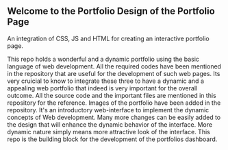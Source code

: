 ## Welcome to the Portfolio Design of the Portfolio Page

An integration of CSS, JS and  HTML for creating an interactive portfolio page.

This repo holds a wonderful and a dynamic portfolio using the basic language of web development. All the required codes have been mentioned in the repository that are useful for the development of such web pages. Its very cruicial to know to integrate these three to have a dynamic and a appealing web portfolio that indeed is very important for the overall outcome. All the source code and the important files are mentioned in this repository for the reference. Images of the portfolio have been added in the repository. 
It's an introductory web-interface to implement the dynamic concepts of Web development. Many more changes can be easily added to the design that will enhance the dynamic behavior of the interface. More dynamic nature simply means more attractive look of the interface. This repo is the building block for the development of the  portfolios dashboard.

